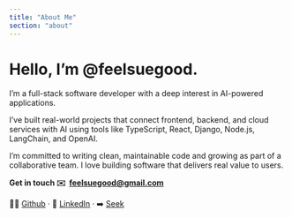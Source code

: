 ```yaml
---
title: "About Me"
section: "about"
---
```


# Hello, I’m @feelsuegood.

I’m a full-stack software developer with a deep interest in AI-powered applications.

I’ve built real-world projects that connect frontend, backend, and cloud services with AI using tools like TypeScript, React, Django, Node.js, LangChain, and OpenAI.

I’m committed to writing clean, maintainable code and growing as part of a collaborative team. I love building software that delivers real value to users.

**Get in touch ✉️  [feelsuegood@gmail.com](mailto:feelsuegood@gmail.com)**

👩‍💻 [Github](https://github.com/feelsuegood) · 👤 [LinkedIn](https://www.linkedin.com/in/feelsuegood) · ➡️ [Seek](https://www.seek.com.au/profile/sue-jeong-XGD5RSYYyc)